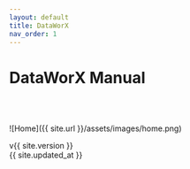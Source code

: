 ```yaml
---
layout: default
title: DataWorX
nav_order: 1
---
```


# DataWorX Manual

<br />
<br />

![Home]({{ site.url }}/assets/images/home.png)

<div class="pdf-version">v{{ site.version }}</div>
<div class="pdf-date">{{ site.updated_at }}</div>

<br />
<br />
